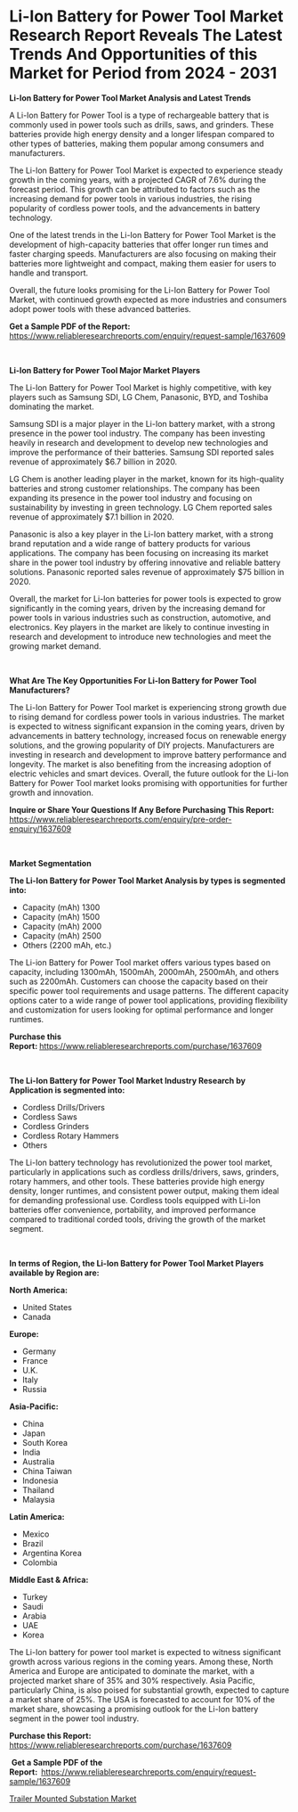 <p><h1>Li-Ion Battery for Power Tool Market Research Report Reveals The Latest Trends And Opportunities of this Market for Period from 2024 - 2031</h1></p><p><strong>Li-Ion Battery for Power Tool Market Analysis and Latest Trends</strong></p>
<p><p>A Li-Ion Battery for Power Tool is a type of rechargeable battery that is commonly used in power tools such as drills, saws, and grinders. These batteries provide high energy density and a longer lifespan compared to other types of batteries, making them popular among consumers and manufacturers.</p><p>The Li-Ion Battery for Power Tool Market is expected to experience steady growth in the coming years, with a projected CAGR of 7.6% during the forecast period. This growth can be attributed to factors such as the increasing demand for power tools in various industries, the rising popularity of cordless power tools, and the advancements in battery technology.</p><p>One of the latest trends in the Li-Ion Battery for Power Tool Market is the development of high-capacity batteries that offer longer run times and faster charging speeds. Manufacturers are also focusing on making their batteries more lightweight and compact, making them easier for users to handle and transport.</p><p>Overall, the future looks promising for the Li-Ion Battery for Power Tool Market, with continued growth expected as more industries and consumers adopt power tools with these advanced batteries.</p></p>
<p><strong>Get a Sample PDF of the Report:&nbsp;</strong> <a href="https://www.reliableresearchreports.com/enquiry/request-sample/1637609">https://www.reliableresearchreports.com/enquiry/request-sample/1637609</a></p>
<p>&nbsp;</p>
<p><strong>Li-Ion Battery for Power Tool Major Market Players</strong></p>
<p><p>The Li-Ion Battery for Power Tool Market is highly competitive, with key players such as Samsung SDI, LG Chem, Panasonic, BYD, and Toshiba dominating the market. </p><p>Samsung SDI is a major player in the Li-Ion battery market, with a strong presence in the power tool industry. The company has been investing heavily in research and development to develop new technologies and improve the performance of their batteries. Samsung SDI reported sales revenue of approximately $6.7 billion in 2020.</p><p>LG Chem is another leading player in the market, known for its high-quality batteries and strong customer relationships. The company has been expanding its presence in the power tool industry and focusing on sustainability by investing in green technology. LG Chem reported sales revenue of approximately $7.1 billion in 2020.</p><p>Panasonic is also a key player in the Li-Ion battery market, with a strong brand reputation and a wide range of battery products for various applications. The company has been focusing on increasing its market share in the power tool industry by offering innovative and reliable battery solutions. Panasonic reported sales revenue of approximately $75 billion in 2020.</p><p>Overall, the market for Li-Ion batteries for power tools is expected to grow significantly in the coming years, driven by the increasing demand for power tools in various industries such as construction, automotive, and electronics. Key players in the market are likely to continue investing in research and development to introduce new technologies and meet the growing market demand.</p></p>
<p>&nbsp;</p>
<p><strong>What Are The Key Opportunities For Li-Ion Battery for Power Tool Manufacturers?</strong></p>
<p><p>The Li-Ion Battery for Power Tool market is experiencing strong growth due to rising demand for cordless power tools in various industries. The market is expected to witness significant expansion in the coming years, driven by advancements in battery technology, increased focus on renewable energy solutions, and the growing popularity of DIY projects. Manufacturers are investing in research and development to improve battery performance and longevity. The market is also benefiting from the increasing adoption of electric vehicles and smart devices. Overall, the future outlook for the Li-Ion Battery for Power Tool market looks promising with opportunities for further growth and innovation.</p></p>
<p><strong>Inquire or Share Your Questions If Any Before Purchasing This Report:</strong> <a href="https://www.reliableresearchreports.com/enquiry/pre-order-enquiry/1637609">https://www.reliableresearchreports.com/enquiry/pre-order-enquiry/1637609</a></p>
<p>&nbsp;</p>
<p><strong>Market Segmentation</strong></p>
<p><strong>The Li-Ion Battery for Power Tool Market Analysis by types is segmented into:</strong></p>
<p><ul><li>Capacity (mAh) 1300</li><li>Capacity (mAh) 1500</li><li>Capacity (mAh) 2000</li><li>Capacity (mAh) 2500</li><li>Others (2200 mAh, etc.)</li></ul></p>
<p><p>The Li-ion Battery for Power Tool market offers various types based on capacity, including 1300mAh, 1500mAh, 2000mAh, 2500mAh, and others such as 2200mAh. Customers can choose the capacity based on their specific power tool requirements and usage patterns. The different capacity options cater to a wide range of power tool applications, providing flexibility and customization for users looking for optimal performance and longer runtimes.</p></p>
<p><strong>Purchase this Report:&nbsp;</strong><a href="https://www.reliableresearchreports.com/purchase/1637609">https://www.reliableresearchreports.com/purchase/1637609</a></p>
<p>&nbsp;</p>
<p><strong>The Li-Ion Battery for Power Tool Market Industry Research by Application is segmented into:</strong></p>
<p><ul><li>Cordless Drills/Drivers</li><li>Cordless Saws</li><li>Cordless Grinders</li><li>Cordless Rotary Hammers</li><li>Others</li></ul></p>
<p><p>The Li-Ion battery technology has revolutionized the power tool market, particularly in applications such as cordless drills/drivers, saws, grinders, rotary hammers, and other tools. These batteries provide high energy density, longer runtimes, and consistent power output, making them ideal for demanding professional use. Cordless tools equipped with Li-Ion batteries offer convenience, portability, and improved performance compared to traditional corded tools, driving the growth of the market segment.</p></p>
<p>&nbsp;</p>
<p><strong>In terms of Region, the Li-Ion Battery for Power Tool Market Players available by Region are:</strong></p>
<p>
    <p> <strong> North America: </strong>
        <ul>
            <li>United States</li>
            <li>Canada</li>
        </ul>
        </p> 
    <p> <strong> Europe: </strong>
        <ul>
            <li>Germany</li>
            <li>France</li>
            <li>U.K.</li>
            <li>Italy</li>
            <li>Russia</li>
        </ul>
        </p> 
    <p> <strong> Asia-Pacific: </strong>
        <ul>
            <li>China</li>
            <li>Japan</li>
            <li>South Korea</li>
            <li>India</li>
            <li>Australia</li>
            <li>China Taiwan</li>
            <li>Indonesia</li>
            <li>Thailand</li>
            <li>Malaysia</li>
        </ul>
        </p> 
    <p> <strong> Latin America: </strong>
        <ul>
            <li>Mexico</li>
            <li>Brazil</li>
            <li>Argentina Korea</li>
            <li>Colombia</li>
        </ul>
        </p> 
    <p> <strong> Middle East & Africa: </strong>
        <ul>
            <li>Turkey</li>
            <li>Saudi</li>
            <li>Arabia</li>
            <li>UAE</li>
            <li>Korea</li>
        </ul>
    </p>
    </p>
<p><p>The Li-Ion battery for power tool market is expected to witness significant growth across various regions in the coming years. Among these, North America and Europe are anticipated to dominate the market, with a projected market share of 35% and 30% respectively. Asia Pacific, particularly China, is also poised for substantial growth, expected to capture a market share of 25%. The USA is forecasted to account for 10% of the market share, showcasing a promising outlook for the Li-Ion battery segment in the power tool industry.</p></p>
<p><strong>Purchase this Report: </strong><a href="https://www.reliableresearchreports.com/purchase/1637609">https://www.reliableresearchreports.com/purchase/1637609</a></p>
<p>&nbsp;<strong>Get a Sample PDF of the Report:&nbsp;&nbsp;</strong><a href="https://www.reliableresearchreports.com/enquiry/request-sample/1637609">https://www.reliableresearchreports.com/enquiry/request-sample/1637609</a></p>
<p><strong></strong></p>
<p><p><a href="https://github.com/ChiragRP21/Market-Research-Report-List-4/blob/main/trailer-mounted-substation-market.md">Trailer Mounted Substation Market</a></p></p>